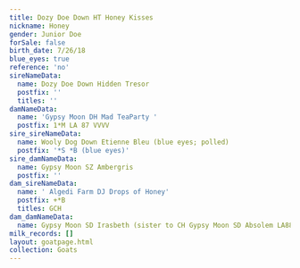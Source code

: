 ```yaml
---
title: Dozy Doe Down HT Honey Kisses
nickname: Honey
gender: Junior Doe
forSale: false
birth_date: 7/26/18
blue_eyes: true
reference: 'no'
sireNameData:
  name: Dozy Doe Down Hidden Tresor
  postfix: ''
  titles: ''
damNameData:
  name: 'Gypsy Moon DH Mad TeaParty '
  postfix: 1*M LA 87 VVVV
sire_sireNameData:
  name: Wooly Dog Down Etienne Bleu (blue eyes; polled)
  postfix: '*S *B (blue eyes)'
sire_damNameData:
  name: Gypsy Moon SZ Ambergris
  postfix: ''
dam_sireNameData:
  name: ' Algedi Farm DJ Drops of Honey'
  postfix: +*B
  titles: GCH
dam_damNameData:
  name: Gypsy Moon SD Irasbeth (sister to CH Gypsy Moon SD Absolem LA88 VEV )
milk_records: []
layout: goatpage.html
collection: Goats
---
```


